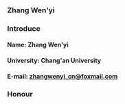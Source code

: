 ### Zhang Wen'yi
### Introduce
#### Name: Zhang Wen'yi
#### University: Chang'an University
#### E-mail: zhangwenyi_cn@foxmail.com


### Honour
